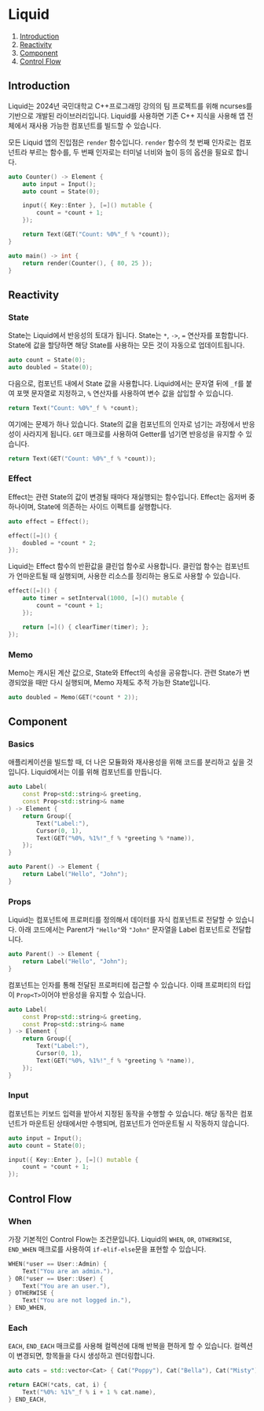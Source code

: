 # Liquid

1. [Introduction](#introduction)
2. [Reactivity](#reactivity)
3. [Component](#component)
4. [Control Flow](#control-flow)

## Introduction

Liquid는 2024년 국민대학교 C++프로그래밍 강의의 팀 프로젝트를 위해 ncurses를 기반으로 개발된 라이브러리입니다. Liquid를 사용하면 기존 C++ 지식을 사용해 앱 전체에서 재사용 가능한 컴포넌트를 빌드할 수 있습니다.

모든 Liquid 앱의 진입점은 `render` 함수입니다. `render` 함수의 첫 번째 인자로는 컴포넌트라 부르는 함수를, 두 번째 인자로는 터미널 너비와 높이 등의 옵션을 필요로 합니다.

```cpp
auto Counter() -> Element {
    auto input = Input();
    auto count = State(0);

    input({ Key::Enter }, [=]() mutable {
        count = *count + 1;
    });

    return Text(GET("Count: %0%"_f % *count));
}

auto main() -> int {
    return render(Counter(), { 80, 25 });
}
```

## Reactivity

### State

State는 Liquid에서 반응성의 토대가 됩니다. State는 `*`, `->`, `=` 연산자를 포함합니다. State에 값을 할당하면 해당 State를 사용하는 모든 것이 자동으로 업데이트됩니다.

```cpp
auto count = State(0);
auto doubled = State(0);
```

다음으로, 컴포넌트 내에서 State 값을 사용합니다. Liquid에서는 문자열 뒤에 `_f`를 붙여 포맷 문자열로 지정하고, `%` 연산자를 사용하여 변수 값을 삽입할 수 있습니다.

```cpp
return Text("Count: %0%"_f % *count);
```

여기에는 문제가 하나 있습니다. State의 값을 컴포넌트의 인자로 넘기는 과정에서 반응성이 사라지게 됩니다. `GET` 매크로를 사용하여 Getter를 넘기면 반응성을 유지할 수 있습니다.

```cpp
return Text(GET("Count: %0%"_f % *count));
```

### Effect

Effect는 관련 State의 값이 변경될 때마다 재실행되는 함수입니다. Effect는 옵저버 중 하나이며, State에 의존하는 사이드 이펙트를 실행합니다.

```cpp
auto effect = Effect();

effect([=]() {
    doubled = *count * 2;
});
```

Liquid는 Effect 함수의 반환값을 클린업 함수로 사용합니다. 클린업 함수는 컴포넌트가 언마운트될 때 실행되며, 사용한 리소스를 정리하는 용도로 사용할 수 있습니다.

```cpp
effect([=]() {
    auto timer = setInterval(1000, [=]() mutable {
        count = *count + 1;
    });

    return [=]() { clearTimer(timer); };
});
```

### Memo

Memo는 캐시된 계산 값으로, State와 Effect의 속성을 공유합니다. 관련 State가 변경되었을 때만 다시 실행되며, Memo 자체도 추적 가능한 State입니다.

```cpp
auto doubled = Memo(GET(*count * 2));
```

## Component

### Basics

애플리케이션을 빌드할 때, 더 나은 모듈화와 재사용성을 위해 코드를 분리하고 싶을 것입니다. Liquid에서는 이를 위해 컴포넌트를 만듭니다.

```cpp
auto Label(
    const Prop<std::string>& greeting,
    const Prop<std::string>& name
) -> Element {
    return Group({
        Text("Label:"),
        Cursor(0, 1),
        Text(GET("%0%, %1%!"_f % *greeting % *name)),
    });
}

auto Parent() -> Element {
    return Label("Hello", "John");
}
```

### Props

Liquid는 컴포넌트에 프로퍼티를 정의해서 데이터를 자식 컴포넌트로 전달할 수 있습니다. 아래 코드에서는 Parent가 `"Hello"`와 `"John"` 문자열을 Label 컴포넌트로 전달합니다.

```cpp
auto Parent() -> Element {
    return Label("Hello", "John");
}
```

컴포넌트는 인자를 통해 전달된 프로퍼티에 접근할 수 있습니다. 이때 프로퍼티의 타입이 `Prop<T>`이어야 반응성을 유지할 수 있습니다.

```cpp
auto Label(
    const Prop<std::string>& greeting,
    const Prop<std::string>& name
) -> Element {
    return Group({
        Text("Label:"),
        Cursor(0, 1),
        Text(GET("%0%, %1%!"_f % *greeting % *name)),
    });
}
```

### Input

컴포넌트는 키보드 입력을 받아서 지정된 동작을 수행할 수 있습니다. 해당 동작은 컴포넌트가 마운트된 상태에서만 수행되며, 컴포넌트가 언마운트될 시 작동하지 않습니다.

```cpp
auto input = Input();
auto count = State(0);

input({ Key::Enter }, [=]() mutable {
    count = *count + 1;
});
```

## Control Flow

### When

가장 기본적인 Control Flow는 조건문입니다. Liquid의 `WHEN`, `OR`, `OTHERWISE`, `END_WHEN` 매크로를 사용하여 `if-elif-else`문을 표현할 수 있습니다.

```cpp
WHEN(*user == User::Admin) {
    Text("You are an admin."),
} OR(*user == User::User) {
    Text("You are an user."),
} OTHERWISE {
    Text("You are not logged in."),
} END_WHEN,
```

### Each

`EACH`, `END_EACH` 매크로를 사용해 컬렉션에 대해 반복을 편하게 할 수 있습니다. 컬렉션이 변경되면, 항목들을 다시 생성하고 렌더링합니다.

```cpp
auto cats = std::vector<Cat> { Cat("Poppy"), Cat("Bella"), Cat("Misty") };

return EACH(*cats, cat, i) {
    Text("%0%: %1%"_f % i + 1 % cat.name),
} END_EACH,
```
